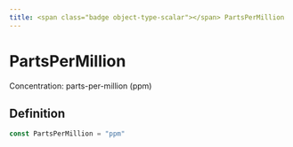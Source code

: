 ```yaml
---
title: <span class="badge object-type-scalar"></span> PartsPerMillion
---
```

# <span class="badge object-type-scalar"></span> PartsPerMillion

Concentration: parts-per-million (ppm)

## Definition

```go
const PartsPerMillion = "ppm"
```
